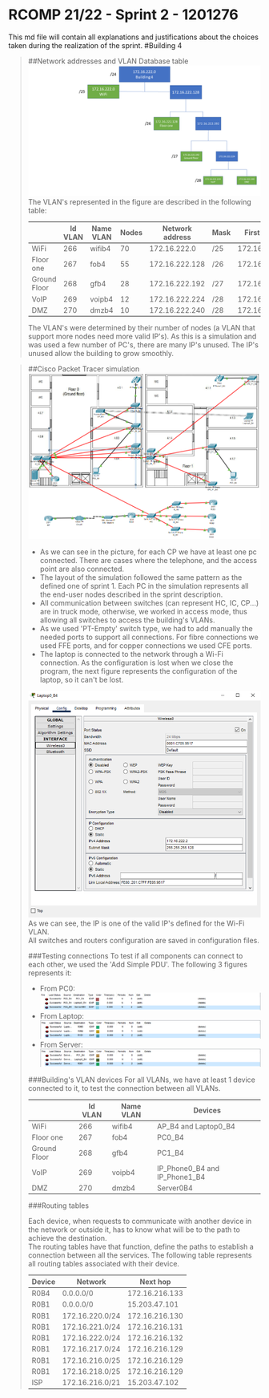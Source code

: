 RCOMP 21/22 - Sprint 2 - 1201276
===========================================
This md file will contain all explanations and justifications about the choices taken during the realization of the sprint.
#Building 4
> ##Network addresses and VLAN Database table
> ![Network Address Tree](Figures/arvore.PNG)
> The VLAN's represented in the figure are described in the following table:
> 
> |               |   Id VLAN     | Name VLAN   |  Nodes |  Network address | Mask|  First valid ip  |  Last valid ip  |  Broadcast address |
> |---            |---            |---          |---     |---               |---  | ---              |---              |---                 |
> |  WiFi         |    266        |wifib4       |  70   | 172.16.222.0     | /25 |  172.16.222.1    | 172.16.222.126  | 172.16.222.127     |
> |  Floor one    |    267        |fob4         |  55    | 172.16.222.128  | /26 |   172.16.222.129  | 172.16.222.190  | 172.16.222.191     |
> |  Ground Floor |    268        |gfb4         |  28    | 172.16.222.192   | /27 |  172.16.222.193  | 172.16.222.222  | 172.16.222.223     |
> |  VoIP         |    269        |voipb4       |  12    | 172.16.222.224   | /28 |  172.16.222.225  | 172.16.222.238  | 172.16.222.239     |
> |  DMZ          |    270        |dmzb4        |  10    | 172.16.222.240   | /28 |  172.16.222.241  | 172.16.222.255  | 172.16.222.256     |
> The VLAN's were determined by their number of nodes (a VLAN that support more nodes need more valid IP's). As this is a simulation and was used a few number of PC's, there are many IP's unused. The IP's unused allow the building to grow smoothly.

> ##Cisco Packet Tracer simulation
> ![Simulation](Figures/simulation.PNG)
> * As we can see in the picture, for each CP we have at least one pc connected. There are cases where the telephone, and the access point are also connected.<br>
> * The layout of the simulation followed the same pattern as the defined one of sprint 1. Each PC in the simulation represents all the end-user nodes described in the sprint description.<br>
> * All communication between switches (can represent HC, IC, CP...) are in truck mode, otherwise, we worked in access mode, thus allowing all switches to access the building's VLANs.
> * As we used 'PT-Empty' switch type, we had to add manually the needed ports to support all connections. For fibre connections we used FFE ports, and for copper connections we used CFE ports.
> * The laptop is connected to the network through a Wi-Fi connection. As the configuration is lost when we close the program, the next figure represents the configuration of the laptop, so it can't be lost.
>
> ![laptop](Figures/laptopprovas.PNG)
> As we can see, the IP is one of the valid IP's defined for the Wi-Fi VLAN.<br>
> All switches and routers configuration are saved in configuration files.
>
> ###Testing connections
> To test if all components can connect to each other, we used the 'Add Simple PDU'. The following 3 figures represents it:
> * From PC0:
> ![laptop](Figures/pc0comunicacao.PNG)
> * From Laptop:
> ![laptop](Figures/laptopcomunicacao.PNG)
> * From Server:
> ![laptop](Figures/servercomunicacao.PNG)
>
> ###Building's VLAN devices
> For all VLANs, we have at least 1 device connected to it, to test the connection between all VLANs.
> 
> |               |   Id VLAN     | Name VLAN   |  Devices |
> |---            |---            |---          |---     |
> |  WiFi         |    266        |wifib4       |  AP_B4 and Laptop0_B4   |
> |  Floor one    |    267        |fob4         |  PC0_B4     |
> |  Ground Floor |    268        |gfb4         |  PC1_B4    |
> |  VoIP         |    269        |voipb4       |  IP_Phone0_B4 and IP_Phone1_B4   |
> |  DMZ          |    270        |dmzb4        |  Server0B4    |
>
> ###Routing tables
>
> Each device, when requests to communicate with another device in the network or outside it, has to know what will be to the path to achieve the destination.<br>
> The routing tables have that function, define the paths to establish a connection between all the services. The following table represents all routing tables associated with their device.
>
> |  Device       |   Network | Next hop    |
> |---            |---            |---          |
> |  R0B4        |    0.0.0.0/0  | 172.16.216.133 |
> | R0B1 |    0.0.0.0/0        |15.203.47.101         |
> | R0B1 |    172.16.220.0/24        |172.16.216.130         |
> | R0B1 |    172.16.221.0/24        |172.16.216.131         |
> | R0B1 |    172.16.222.0/24        |172.16.216.132         |
> | R0B1 |    172.16.217.0/24        |172.16.216.129         |
> | R0B1 |    172.16.216.0/25        |172.16.216.129         |
> | R0B1 |    172.16.218.0/25        |172.16.216.129         |
> |  ISP         |    172.16.216.0/21        |15.203.47.102       |